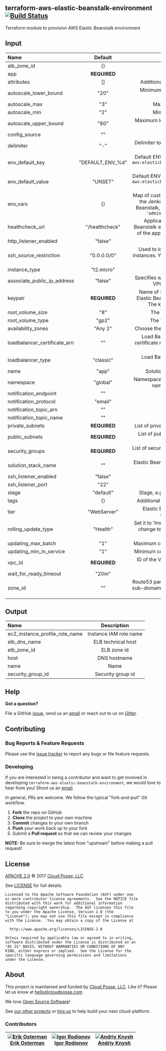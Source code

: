 ## terraform-aws-elastic-beanstalk-environment [![Build Status](https://travis-ci.org/cloudposse/terraform-aws-elastic-beanstalk-environment.svg)](https://travis-ci.org/cloudposse/terraform-aws-elastic-beanstalk-environment)

<!---
  --- This file was automatically generated by the `build-harness`
  --- Make changes instead to `.README.md` and rebuild.
  --->

Terraform module to provision AWS Elastic Beanstalk environment

## Input

<!--------------------------------REQUIRE POSTPROCESSING-------------------------------->
|  Name |  Default  |  Description  |
|:------|:---------:|:--------------:|
| alb_zone_id |{} |ALB zone id|
| app |__REQUIRED__ |EBS application name|
| attributes |[] |Additional attributes (e.g. `policy` or `role`)|
| autoscale_lower_bound |"20" |Minimum level of autoscale metric to add instance|
| autoscale_max |"3" |Maximum instances in charge|
| autoscale_min |"2" |Minumum instances in charge|
| autoscale_upper_bound |"80" |Maximum level of autoscale metric to remove instance|
| config_source |"" |S3 source for config|
| delimiter |"-" |Delimiter to be used between `name`, `namespace`, `stage`, etc.|
| env_default_key |"DEFAULT_ENV_%d" |Default ENV variable key for Elastic Beanstalk `aws:elasticbeanstalk:application:environment` setting|
| env_default_value |"UNSET" |Default ENV variable value for Elastic Beanstalk `aws:elasticbeanstalk:application:environment` setting|
| env_vars |{} |Map of custom ENV variables to be provided to the Jenkins application running on Elastic Beanstalk, e.g. `env_vars = { JENKINS_USER = 'admin' JENKINS_PASS = 'xxxxxx' }`|
| healthcheck_url |"/healthcheck" |Application Health Check URL. Elastic Beanstalk will call this URL to check the health of the application running on EC2 instances|
| http_listener_enabled |"false" |Enable port 80 (http)|
| ssh_source_restriction |"0.0.0.0/0" |Used to lock down SSH access to the EC2 instances. You can specify a CIDR or a security group id|
| instance_type |"t2.micro" |Instances type|
| associate_public_ip_address |"false" |Specifies whether to launch instances in your VPC with public IP addresses.|
| keypair |__REQUIRED__ |Name of SSH key that will be deployed on Elastic Beanstalk and DataPipeline instance. The key should be present in AWS|
| root_volume_size |"8" |The size of the EBS root volume|
| root_volume_type |"gp2" |The type of the EBS root volume|
| availability_zones |"Any 2" |Choose the number of AZs for your instances|
| loadbalancer_certificate_arn |"" |Load Balancer SSL certificate ARN. The certificate must be present in AWS Certificate Manager|
| loadbalancer_type |"classic" |Load Balancer type, e.g. 'application' or 'classic'|
| name |"app" |Solution name, e.g. 'app' or 'jenkins'|
| namespace |"global" |Namespace, which could be your organization name, e.g. 'cp' or 'cloudposse'|
| notification_endpoint |"" |Notification endpoint|
| notification_protocol |"email" |Notification protocol|
| notification_topic_arn |"" |Notification topic arn|
| notification_topic_name |"" |Notification topic name|
| private_subnets |__REQUIRED__ |List of private subnets to place EC2 instances|
| public_subnets |__REQUIRED__ |List of public subnets to place Elastic Load Balancer|
| security_groups |__REQUIRED__ |List of security groups to be allowed to connect to the EC2 instances|
| solution_stack_name |"" |Elastic Beanstalk stack, e.g. Docker, Go, Node, Java, IIS. [Read more](http://docs.aws.amazon.com/elasticbeanstalk/latest/dg/concepts.platforms.html)|
| ssh_listener_enabled |"false" |Enable ssh port|
| ssh_listener_port |"22" |SSH port|
| stage |"default" |Stage, e.g. 'prod', 'staging', 'dev', or 'test'|
| tags |{} |Additional tags (e.g. `map('BusinessUnit`,`XYZ`)|
| tier |"WebServer" |Elastic Beanstalk Environment tier, e.g. ('WebServer', 'Worker')|
| rolling_update_type |"Health" |Set it to 'Immutable' to apply the configuration change to a fresh group of instances [Read more](https://docs.aws.amazon.com/elasticbeanstalk/latest/dg/using-features.rollingupdates.html)|
| updating_max_batch |"1" |Maximum count of instances up during update|
| updating_min_in_service |"1" |Minimum count of instances up during update|
| vpc_id |__REQUIRED__ |ID of the VPC in which to provision the AWS resources|
| wait_for_ready_timeout |"20m" ||
| zone_id |"" |Route53 parent zone ID. The module will create sub-domain DNS records in the parent zone for the EB environment|

## Output

<!--------------------------------REQUIRE POSTPROCESSING-------------------------------->
|  Name | Description  |
|:------|:------------:|
| ec2_instance_profile_role_name | Instance IAM role name  |
| elb_dns_name | ELB technical host  |
| elb_zone_id | ELB zone id  |
| host | DNS hostname  |
| name | Name  |
| security_group_id | Security group id  |

## Help

**Got a question?**

File a GitHub [issue](https://github.com/cloudposse/terraform-aws-elastic-beanstalk-environment/issues), send us an [email](mailto:hello@cloudposse.com) or reach out to us on [Gitter](https://gitter.im/cloudposse/).

## Contributing

### Bug Reports & Feature Requests

Please use the [issue tracker](https://github.com/cloudposse/terraform-aws-elastic-beanstalk-environment/issues) to report any bugs or file feature requests.

### Developing

If you are interested in being a contributor and want to get involved in developing `terraform-aws-elastic-beanstalk-environment`, we would love to hear from you! Shoot us an [email](mailto:hello@cloudposse.com).

In general, PRs are welcome. We follow the typical "fork-and-pull" Git workflow.

 1. **Fork** the repo on GitHub
 2. **Clone** the project to your own machine
 3. **Commit** changes to your own branch
 4. **Push** your work back up to your fork
 5. Submit a **Pull request** so that we can review your changes

**NOTE:** Be sure to merge the latest from "upstream" before making a pull request!

## License

[APACHE 2.0](LICENSE) © 2017 [Cloud Posse, LLC](https://cloudposse.com)

See [LICENSE](LICENSE) for full details.

    Licensed to the Apache Software Foundation (ASF) under one
    or more contributor license agreements.  See the NOTICE file
    distributed with this work for additional information
    regarding copyright ownership.  The ASF licenses this file
    to you under the Apache License, Version 2.0 (the
    "License"); you may not use this file except in compliance
    with the License.  You may obtain a copy of the License at

      http://www.apache.org/licenses/LICENSE-2.0

    Unless required by applicable law or agreed to in writing,
    software distributed under the License is distributed on an
    "AS IS" BASIS, WITHOUT WARRANTIES OR CONDITIONS OF ANY
    KIND, either express or implied.  See the License for the
    specific language governing permissions and limitations
    under the License.

## About

This project is maintained and funded by [Cloud Posse, LLC][website]. Like it? Please let us know at <hello@cloudposse.com>

We love [Open Source Software](https://github.com/cloudposse/)!

See [our other projects][community]
or [hire us][hire] to help build your next cloud-platform.

  [website]: http://cloudposse.com/
  [community]: https://github.com/cloudposse/
  [hire]: http://cloudposse.com/contact/

### Contributors

|[![Erik Osterman][erik_img]][erik_web]<br/>[Erik Osterman][erik_web] |[![Igor Rodionov][igor_img]][igor_web]<br/>[Igor Rodionov][igor_img] |[![Andriy Knysh][andriy_img]][andriy_web]<br/>[Andriy Knysh][andriy_web] |
|---|---|---|

[andriy_img]: https://avatars0.githubusercontent.com/u/7356997?v=4&u=ed9ce1c9151d552d985bdf5546772e14ef7ab617&s=144
[andriy_web]: https://github.com/aknysh/

[erik_img]: http://s.gravatar.com/avatar/88c480d4f73b813904e00a5695a454cb?s=144
[erik_web]: https://github.com/osterman/

[igor_img]: http://s.gravatar.com/avatar/bc70834d32ed4517568a1feb0b9be7e2?s=144
[igor_web]: https://github.com/goruha/

[konstantin_img]: https://avatars1.githubusercontent.com/u/11299538?v=4&u=ed9ce1c9151d552d985bdf5546772e14ef7ab617&s=144
[konstantin_web]: https://github.com/comeanother/

[sergey_img]: https://avatars1.githubusercontent.com/u/1134449?v=4&u=ed9ce1c9151d552d985bdf5546772e14ef7ab617&s=144
[sergey_web]: https://github.com/s2504s/

[valeriy_img]: https://avatars1.githubusercontent.com/u/10601658?v=4&u=ed9ce1c9151d552d985bdf5546772e14ef7ab617&s=144
[valeriy_web]: https://github.com/drama17/

[vladimir_img]: https://avatars1.githubusercontent.com/u/26582191?v=4&u=ed9ce1c9151d552d985bdf5546772e14ef7ab617&s=144
[vladimir_web]: https://github.com/SweetOps/
